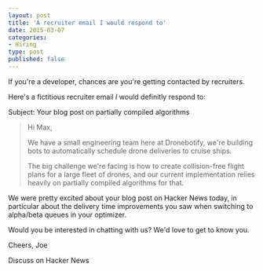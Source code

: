 ```yaml
---
layout: post
title: 'A recruiter email I would respond to'
date: 2015-03-07 
categories:
- Hiring
type: post
published: false
---
```


If you're a developer, chances are you're getting contacted by recruiters. 

Here's a fictitious recruiter email *I* would definitly respond to:

<!-- more -->

Subject: Your blog post on partially compiled algorithms

>Hi Max,
>
>We have a small engineering team here at Dronebotify, we're building bots to automatically schedule drone deliveries to cruise ships. 
>
>The big challenge we're facing is how to create collision-free flight plans for a large fleet of drones, and our current implementation relies heavily on partially compiled algorithms for that.
>
We were pretty excited about your blog post on Hacker News today, in particular about the delivery time improvements 
you saw when switching to alpha/beta queues in your optimizer. 

Would you be interested in chatting with us? We'd love to get to know you.

Cheers,
Joe


Discuss on Hacker News
